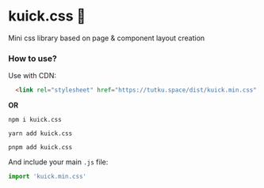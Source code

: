 # kuick.css 🎇
Mini css library based on page &amp; component layout creation

### How to use?
Use with CDN:
```html
  <link rel="stylesheet" href="https://tutku.space/dist/kuick.min.css" />
```
**OR**
```
npm i kuick.css
```
```
yarn add kuick.css
```
```
pnpm add kuick.css
```
And include your main ``.js`` file:
```js
import 'kuick.min.css'
```
